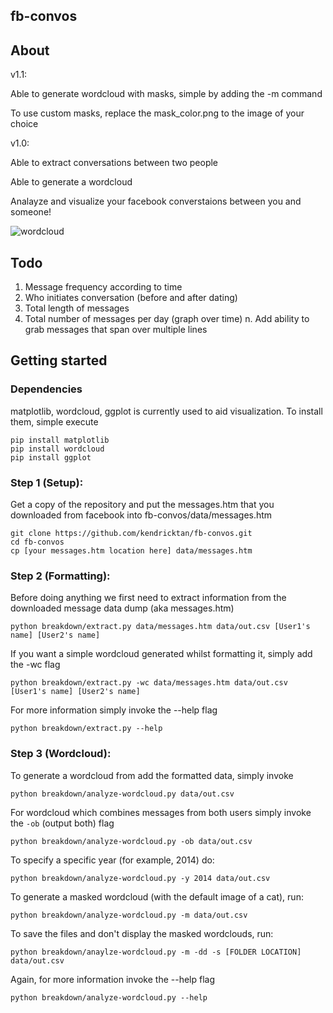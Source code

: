 ## fb-convos

## About


v1.1:

 Able to generate wordcloud with masks, simple by adding the -m command

 To use custom masks, replace the mask_color.png to the image of your choice

v1.0: 

 Able to extract conversations between two people

 Able to generate a wordcloud

Analayze and visualize your facebook converstaions between you and someone!

![wordcloud](http://i.imgur.com/BFvzktd.png)

## Todo
1. Message frequency according to time
2. Who initiates conversation (before and after dating)
3. Total length of messages
4. Total number of messages per day (graph over time) 
n. Add ability to grab messages that span over multiple lines

## Getting started
### Dependencies
matplotlib, wordcloud, ggplot is currently used to aid visualization. To install them, simple execute

    pip install matplotlib
    pip install wordcloud
    pip install ggplot

### Step 1 (Setup):
Get a copy of the repository and put the messages.htm that you downloaded from facebook into fb-convos/data/messages.htm

    git clone https://github.com/kendricktan/fb-convos.git
    cd fb-convos
    cp [your messages.htm location here] data/messages.htm
	
### Step 2 (Formatting):
Before doing anything we first need to extract information from the downloaded message data dump (aka messages.htm)

    python breakdown/extract.py data/messages.htm data/out.csv [User1's name] [User2's name]
	
If you want a simple wordcloud generated whilst formatting it, simply add the -wc flag

    python breakdown/extract.py -wc data/messages.htm data/out.csv [User1's name] [User2's name]
    
For more information simply invoke the --help flag

    python breakdown/extract.py --help
    
### Step 3 (Wordcloud):
To generate a wordcloud from add the formatted data, simply invoke

    python breakdown/analyze-wordcloud.py data/out.csv

For wordcloud which combines messages from both users simply invoke the `-ob` (output both) flag

    python breakdown/analyze-wordcloud.py -ob data/out.csv

To specify a specific year (for example, 2014) do:

    python breakdown/analyze-wordcloud.py -y 2014 data/out.csv 
    
To generate a masked wordcloud (with the default image of a cat), run:
    
    python breakdown/analyze-wordcloud.py -m data/out.csv 

To save the files and don't display the masked wordclouds, run:

    python breakdown/anaylze-wordcloud.py -m -dd -s [FOLDER LOCATION] data/out.csv

Again, for more information invoke the --help flag
    
    python breakdown/analyze-wordcloud.py --help
